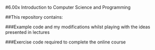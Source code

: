 #6.00x Introduction to Computer Science and Programming

##This repository contains:

###Example code and my modifications whilst playing with the ideas presented in lectures

###Exercise code required to complete the online course